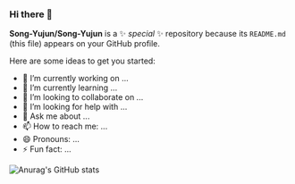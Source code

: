 ### Hi there 👋

**Song-Yujun/Song-Yujun** is a ✨ _special_ ✨ repository because its `README.md` (this file) appears on your GitHub profile.

Here are some ideas to get you started:

- 🔭 I’m currently working on ...
- 🌱 I’m currently learning ...
- 👯 I’m looking to collaborate on ...
- 🤔 I’m looking for help with ...
- 💬 Ask me about ...
- 📫 How to reach me: ...
- 😄 Pronouns: ...
- ⚡ Fun fact: ...


![Anurag's GitHub stats](https://github-readme-stats.vercel.app/api?username=Song-Yujun&show_icons=true&theme=radical)
